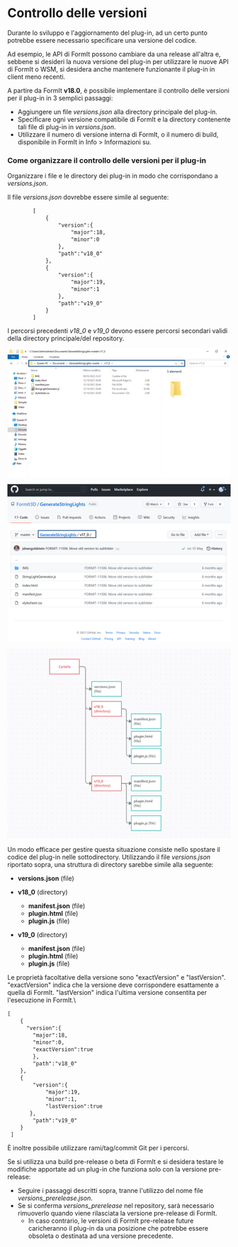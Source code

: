 # Controllo delle versioni

Durante lo sviluppo e l'aggiornamento del plug-in, ad un certo punto potrebbe essere necessario specificare una versione del codice.

Ad esempio, le API di FormIt possono cambiare da una release all'altra e, sebbene si desideri la nuova versione del plug-in per utilizzare le nuove API di FormIt o WSM, si desidera anche mantenere funzionante il plug-in in client meno recenti.

A partire da FormIt **v18.0**, è possibile implementare il controllo delle versioni per il plug-in in 3 semplici passaggi:

* Aggiungere un file _versions.json_ alla directory principale del plug-in.
* Specificare ogni versione compatibile di FormIt e la directory contenente tali file di plug-in in _versions.json_.
* Utilizzare il numero di versione interna di FormIt, o il numero di build, disponibile in FormIt in Info > Informazioni su.



### Come organizzare il controllo delle versioni per il plug-in

Organizzare i file e le directory dei plug-in in modo che corrispondano a _versions.json_.

Il file _versions.json_ dovrebbe essere simile al seguente:

```
        [
            {
                "version":{
                    "major":18,
                    "minor":0
                },
                "path":"v18_0"
            },
            {
                "version":{
                    "major":19,
                    "minor":1
                },
                "path":"v19_0"
            }
        ]

```

I percorsi precedenti _v18\_0_ e _v19\_0_ devono essere percorsi secondari validi della directory principale/del repository.

![](../../../.gitbook/assets/i1.png)

![](../../../.gitbook/assets/i2.png)

![](../../../.gitbook/assets/i3.png)

Un modo efficace per gestire questa situazione consiste nello spostare il codice del plug-in nelle sottodirectory. Utilizzando il file _versions.json_ riportato sopra, una struttura di directory sarebbe simile alla seguente:

* **versions.json** (file)
* **v18\_0** (directory)

   * **manifest.json** (file)
   * **plugin.html** (file)
   * **plugin.js** (file)


* **v19\_0** (directory)
   * **manifest.json** (file)
   * **plugin.html** (file)
   * **plugin.js** (file)

Le proprietà facoltative della versione sono "exactVersion" e "lastVersion". "exactVersion" indica che la versione deve corrispondere esattamente a quella di FormIt. "lastVersion" indica l'ultima versione consentita per l'esecuzione in FormIt.\


```
[
    {
      "version":{
        "major":18,
        "minor":0,
        "exactVersion":true
        },
        "path":"v18_0"
    },
    {
        "version":{
            "major":19,
            "minor":1,
            "lastVersion":true
       },
        "path":"v19_0"
    }
 ]
```

È inoltre possibile utilizzare rami/tag/commit Git per i percorsi.

Se si utilizza una build pre-release o beta di FormIt e si desidera testare le modifiche apportate ad un plug-in che funziona solo con la versione pre-release:

* Seguire i passaggi descritti sopra, tranne l'utilizzo del nome file _versions\_prerelease.json_.
* Se si conferma _versions\_prerelease_ nel repository, sarà necessario rimuoverlo quando viene rilasciata la versione pre-release di FormIt.
   * In caso contrario, le versioni di FormIt pre-release future caricheranno il plug-in da una posizione che potrebbe essere obsoleta o destinata ad una versione precedente.
